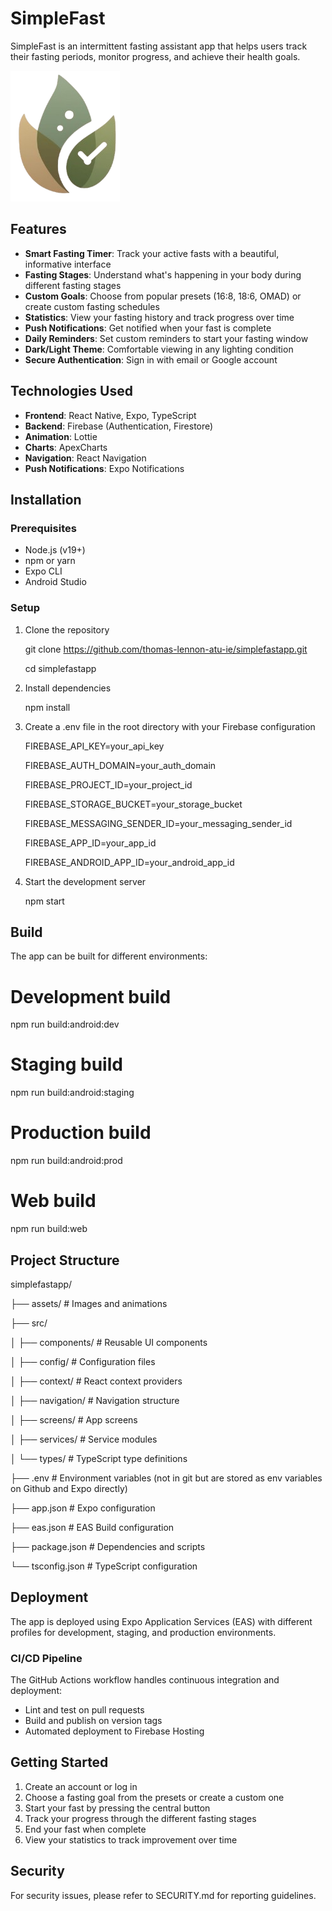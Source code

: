 
# SimpleFast

SimpleFast is an intermittent fasting assistant app that helps users track their fasting periods, monitor progress, and achieve their health goals.

![SimpleApp Logo](https://github.com/thomas-lennon-atu-ie/simplefastapp/blob/main/assets/logo.png?raw=true)

## Features

-   **Smart Fasting Timer**: Track your active fasts with a beautiful, informative interface
-   **Fasting Stages**: Understand what's happening in your body during different fasting stages
-   **Custom Goals**: Choose from popular presets (16:8, 18:6, OMAD) or create custom fasting schedules
-   **Statistics**: View your fasting history and track progress over time
-   **Push Notifications**: Get notified when your fast is complete
-   **Daily Reminders**: Set custom reminders to start your fasting window
-   **Dark/Light Theme**: Comfortable viewing in any lighting condition
-   **Secure Authentication**: Sign in with email or Google account

## Technologies Used

-   **Frontend**: React Native, Expo, TypeScript
-   **Backend**: Firebase (Authentication, Firestore)
-   **Animation**: Lottie
-   **Charts**: ApexCharts
-   **Navigation**: React Navigation
-   **Push Notifications**: Expo Notifications

## Installation

### Prerequisites

-   Node.js (v19+)
-   npm or yarn
-   Expo CLI
-   Android Studio 

### Setup

1.  Clone the repository
    
    git  clone  https://github.com/thomas-lennon-atu-ie/simplefastapp.git
    
    cd  simplefastapp
    
2.  Install dependencies
    
    npm  install
    
3.  Create a  .env  file in the root directory with your Firebase configuration
    
    FIREBASE_API_KEY=your_api_key
    
    FIREBASE_AUTH_DOMAIN=your_auth_domain
    
    FIREBASE_PROJECT_ID=your_project_id
    
    FIREBASE_STORAGE_BUCKET=your_storage_bucket
    
    FIREBASE_MESSAGING_SENDER_ID=your_messaging_sender_id
    
    FIREBASE_APP_ID=your_app_id
    
    FIREBASE_ANDROID_APP_ID=your_android_app_id
    
4.  Start the development server
    
    npm  start
    

## Build

The app can be built for different environments:

# Development build

npm  run  build:android:dev

# Staging build

npm  run  build:android:staging

# Production build

npm  run  build:android:prod

# Web build

npm  run  build:web

## Project Structure

simplefastapp/

├── assets/ # Images and animations

├── src/

│ ├── components/ # Reusable UI components

│ ├── config/ # Configuration files

│ ├── context/ # React context providers

│ ├── navigation/ # Navigation structure

│ ├── screens/ # App screens

│ ├── services/ # Service modules

│ └── types/ # TypeScript type definitions

├── .env # Environment variables (not in git but are stored as env variables on Github and Expo directly)

├── app.json # Expo configuration

├── eas.json # EAS Build configuration

├── package.json # Dependencies and scripts

└── tsconfig.json # TypeScript configuration

## Deployment

The app is deployed using Expo Application Services (EAS) with different profiles for development, staging, and production environments.

### CI/CD Pipeline

The GitHub Actions workflow handles continuous integration and deployment:

-   Lint and test on pull requests
-   Build and publish on version tags
-   Automated deployment to Firebase Hosting

## Getting Started

1.  Create an account or log in
2.  Choose a fasting goal from the presets or create a custom one
3.  Start your fast by pressing the central button
4.  Track your progress through the different fasting stages
5.  End your fast when complete
6.  View your statistics to track improvement over time

## Security

For security issues, please refer to SECURITY.md for reporting guidelines.